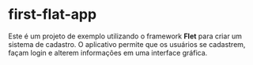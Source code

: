 # first-flat-app
Este é um projeto de exemplo utilizando o framework **Flet** para criar um sistema de cadastro. O aplicativo permite que os usuários se cadastrem, façam login e alterem informações em uma interface gráfica.
